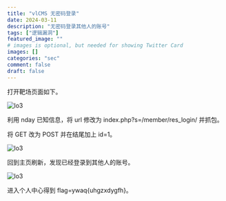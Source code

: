 ```yaml
---
title: "vlCMS 无密码登录"
date: 2024-03-11
description: "无密码登录其他人的账号"
tags: ["逻辑漏洞"]
featured_image: ""
# images is optional, but needed for showing Twitter Card
images: []
categories: "sec"
comment: false
draft: false
---
```


打开靶场页面如下。

![lo3](/images/weblogic/lo3-1.png)

利用 nday 已知信息，将 url 修改为 index.php?s=/member/res_login/ 并抓包。

将 GET 改为 POST 并在结尾加上 id=1。

![lo3](/images/weblogic/lo3-2.png)

回到主页刷新，发现已经登录到其他人的账号。

![lo3](/images/weblogic/lo3-3.png)

进入个人中心得到 flag=ywaq{uhgzxdygfh}。
